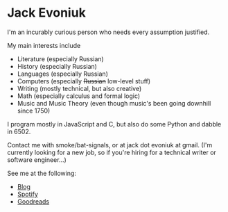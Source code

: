 # Jack Evoniuk

I'm an incurably curious person who needs every assumption justified. 

My main interests include

- Literature (especially Russian)
- History (especially Russian)
- Languages (especially Russian)
- Computers (especially ~~Russian~~ low-level stuff)
- Writing (mostly technical, but also creative)
- Math (especially calculus and formal logic)
- Music and Music Theory (even though music's been going downhill since 1750)

I program mostly in JavaScript and C, but also do some Python and dabble in 6502.

Contact me with smoke/bat-signals, or at jack dot evoniuk at gmail. (I'm currently looking for a new job, so if you're hiring for a technical writer or software engineer...)

See me at the following:

- [Blog](https://evoniuk.github.io)
- [Spotify](https://open.spotify.com/user/evoniuk)
- [Goodreads](https://www.goodreads.com/user/show/85149988-jack)
